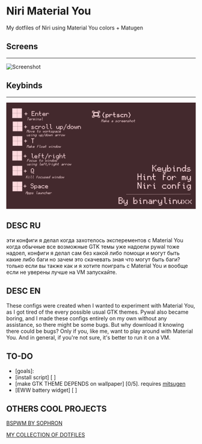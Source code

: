 # Niri Material You  
My dotfiles of Niri using Material You colors + Matugen  

## Screens  
---  
![Screenshot](screens.png)  

## Keybinds  
---  
![Keybinds](keybinds-binary.png)  

## DESC RU
эти конфиги я делал когда захотелось эксперементов с Material You когда обычные все возможные GTK темы уже надоели
pywal тоже надоел, конфиги я делал сам без какой либо помощи и могут быть какие либо баги но зачем это скачевать зная что могут быть баги?
только если вы также как и я хотите поиграть с Material You и вообще если не уверены лучше
на VM запускайте.

## DESC EN
These configs were created when I wanted to experiment with Material You, as I got tired of the every possible usual GTK themes.
Pywal also became boring, and I made these configs entirely on my own without any assistance, so there might be some bugs. But why download it knowing there could be bugs?
Only if you, like me, want to play around with Material You. And in general, if you're not sure, it's better to run it on a VM.

## TO-DO
- [goals]:
 - [install script] [ ]
 - [make GTK THEME DEPENDS on wallpaper] [0/5]. requires [mitsugen](https://github.com/DimitrisMilonopoulos/mitsugen)
 - [EWW battery widget] [ ]

## OTHERS COOL PROJECTS
[BSPWM BY SOPHRON](https://github.com/sophragoz/dots)

[MY COLLECTION OF DOTFILES](https://github.com/binarylinuxx/binary-dots)
